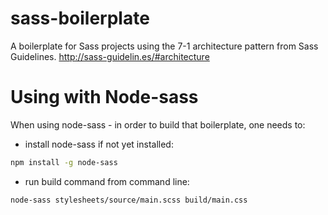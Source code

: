# sass-boilerplate
A boilerplate for Sass projects using the 7-1 architecture pattern from Sass Guidelines. http://sass-guidelin.es/#architecture


# Using with Node-sass
When using node-sass - in order to build that boilerplate, one needs to:

- install node-sass if not yet installed:
```bash
npm install -g node-sass
```

- run build command from command line:

```bash
node-sass stylesheets/source/main.scss build/main.css
```